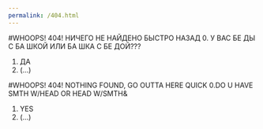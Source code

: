 ```yaml
---
permalink: /404.html
---
```


#WHOOPS! 404! НИЧЕГО НЕ НАЙДЕНО БЫСТРО НАЗАД
0. У ВАС БЕ  ДЫ С БА  ШКОЙ ИЛИ БА  ШКА С БЕ  ДОЙ???
1. ДА
2. (...)

#WHOOPS! 404! NOTHING FOUND, GO OUTTA HERE QUICK
0.DO U HAVE SMTH W/HEAD OR HEAD W/SMTH&
1. YES
2. (...)
